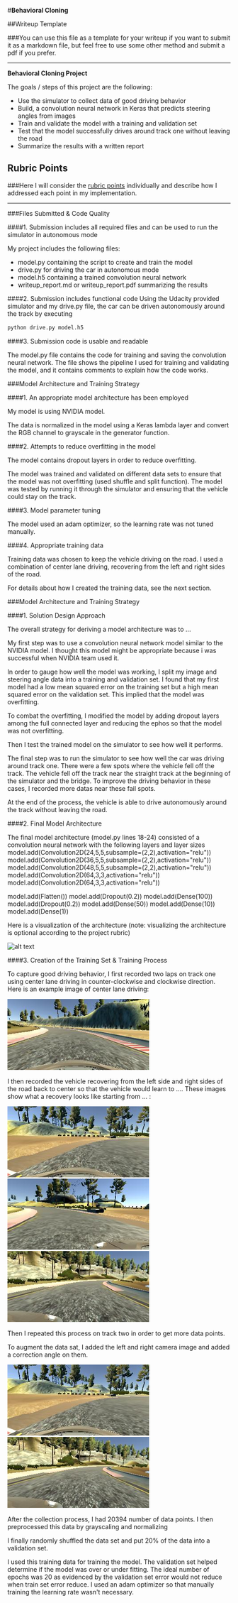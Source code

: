 #**Behavioral Cloning** 

##Writeup Template

###You can use this file as a template for your writeup if you want to submit it as a markdown file, but feel free to use some other method and submit a pdf if you prefer.

---

**Behavioral Cloning Project**

The goals / steps of this project are the following:
* Use the simulator to collect data of good driving behavior
* Build, a convolution neural network in Keras that predicts steering angles from images
* Train and validate the model with a training and validation set
* Test that the model successfully drives around track one without leaving the road
* Summarize the results with a written report


[//]: # (Image References)

[image1]: ./examples/placeholder.png "Model Visualization"
[image2]: ./center_2017_05_25_14_19_39_742.jpg "Grayscaling"
[image3]: ./center_2017_05_25_14_56_53_465.jpg "Recovery Image"
[image4]: ./left_2017_05_25_14_20_47_305.jpg "Recovery Image"
[image5]: ./right_2017_05_25_14_53_01_172.jpg "Recovery Image"
[image6]: ./center_2017_05_25_14_56_53_465.jpg "Normal Image"
[image7]: ./right_2017_05_25_14_53_01_172.jpg "Flipped Image"

## Rubric Points
###Here I will consider the [rubric points](https://review.udacity.com/#!/rubrics/432/view) individually and describe how I addressed each point in my implementation.  

---
###Files Submitted & Code Quality

####1. Submission includes all required files and can be used to run the simulator in autonomous mode

My project includes the following files:
* model.py containing the script to create and train the model
* drive.py for driving the car in autonomous mode
* model.h5 containing a trained convolution neural network 
* writeup_report.md or writeup_report.pdf summarizing the results

####2. Submission includes functional code
Using the Udacity provided simulator and my drive.py file, the car can be driven autonomously around the track by executing 
```sh
python drive.py model.h5
```

####3. Submission code is usable and readable

The model.py file contains the code for training and saving the convolution neural network. The file shows the pipeline I used for training and validating the model, and it contains comments to explain how the code works.

###Model Architecture and Training Strategy

####1. An appropriate model architecture has been employed

My model is using NVIDIA model. 

The data is normalized in the model using a Keras lambda layer and convert the RGB channel to grayscale in the generator function.

####2. Attempts to reduce overfitting in the model

The model contains dropout layers in order to reduce overfitting. 

The model was trained and validated on different data sets to ensure that the model was not overfitting (used shuffle and split function). The model was tested by running it through the simulator and ensuring that the vehicle could stay on the track.

####3. Model parameter tuning

The model used an adam optimizer, so the learning rate was not tuned manually.

####4. Appropriate training data

Training data was chosen to keep the vehicle driving on the road. I used a combination of center lane driving, recovering from the left and right sides of the road. 

For details about how I created the training data, see the next section. 

###Model Architecture and Training Strategy

####1. Solution Design Approach

The overall strategy for deriving a model architecture was to ...

My first step was to use a convolution neural network model similar to the NVIDIA model. I thought this model might be appropriate because i was successful when NVIDIA team used it.

In order to gauge how well the model was working, I split my image and steering angle data into a training and validation set. I found that my first model had a low mean squared error on the training set but a high mean squared error on the validation set. This implied that the model was overfitting. 

To combat the overfitting, I modified the model by adding dropout layers among the full connected layer and reducing the ephos so that the model was not overfitting. 

Then I test the trained model on the simulator to see how well it performs.

The final step was to run the simulator to see how well the car was driving around track one. There were a few spots where the vehicle fell off the track. The vehicle fell off the track near the straight track at the beginning of the simulator and the bridge. To improve the driving behavior in these cases, I recorded more datas near these fail spots.

At the end of the process, the vehicle is able to drive autonomously around the track without leaving the road.

####2. Final Model Architecture

The final model architecture (model.py lines 18-24) consisted of a convolution neural network with the following layers and layer sizes model.add(Convolution2D(24,5,5,subsample=(2,2),activation="relu")) 
model.add(Convolution2D(36,5,5,subsample=(2,2),activation="relu"))
model.add(Convolution2D(48,5,5,subsample=(2,2),activation="relu"))
model.add(Convolution2D(64,3,3,activation="relu"))
model.add(Convolution2D(64,3,3,activation="relu"))


model.add(Flatten())
model.add(Dropout(0.2))
model.add(Dense(100))
model.add(Dropout(0.2))
model.add(Dense(50))
model.add(Dense(10))
model.add(Dense(1))

Here is a visualization of the architecture (note: visualizing the architecture is optional according to the project rubric)

![alt text][image1]

####3. Creation of the Training Set & Training Process

To capture good driving behavior, I first recorded two laps on track one using center lane driving in counter-clockwise and clockwise direction. Here is an example image of center lane driving:

![alt text][image2]

I then recorded the vehicle recovering from the left side and right sides of the road back to center so that the vehicle would learn to .... These images show what a recovery looks like starting from ... :

![alt text][image3]
![alt text][image4]
![alt text][image5]

Then I repeated this process on track two in order to get more data points.

To augment the data sat, I added the left and right camera image and added a correction angle on them.

![alt text][image6]
![alt text][image7]


After the collection process, I had 20394 number of data points. I then preprocessed this data by grayscaling and normalizing


I finally randomly shuffled the data set and put 20% of the data into a validation set. 

I used this training data for training the model. The validation set helped determine if the model was over or under fitting. The ideal number of epochs was 20 as evidenced by the validation set error would not reduce when train set error reduce. I used an adam optimizer so that manually training the learning rate wasn't necessary.
